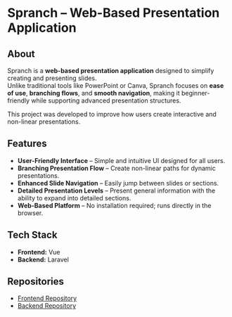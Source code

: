 # Spranch – Web-Based Presentation Application

## About
Spranch is a **web-based presentation application** designed to simplify creating and presenting slides.  
Unlike traditional tools like PowerPoint or Canva, Spranch focuses on **ease of use**, **branching flows**, and **smooth navigation**, making it beginner-friendly while supporting advanced presentation structures.

This project was developed to improve how users create interactive and non-linear presentations.

## Features
- **User-Friendly Interface** – Simple and intuitive UI designed for all users.
- **Branching Presentation Flow** – Create non-linear paths for dynamic presentations.
- **Enhanced Slide Navigation** – Easily jump between slides or sections.
- **Detailed Presentation Levels** – Present general information with the ability to expand into detailed sections.
- **Web-Based Platform** – No installation required; runs directly in the browser.

## Tech Stack
- **Frontend:** Vue  
- **Backend:** Laravel  

## Repositories
- [Frontend Repository](https://github.com/melvin-lin-dev/spranch-frontend)  
- [Backend Repository](https://github.com/melvin-lin-dev/spranch-backend)
